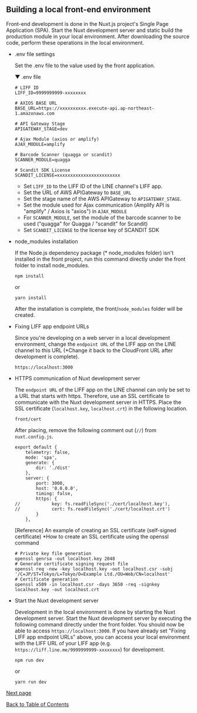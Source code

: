 ## Building a local front-end environment

Front-end development is done in the Nuxt.js project's Single Page Application (SPA). Start the Nuxt development server and static build the production module in your local environment. After downloading the source code, perform these operations in the local environment.

- .env file settings

    Set the .env file to the value used by the front application.

    ▼ .env file
    ```
    # LIFF ID
    LIFF_ID=9999999999-xxxxxxxx

    # AXIOS BASE URL
    BASE_URL=https://xxxxxxxxxx.execute-api.ap-northeast-1.amazonaws.com

    # API Gateway Stage
    APIGATEWAY_STAGE=dev

    # Ajax Module (axios or amplify)
    AJAX_MODULE=amplify

    # Barcode Scanner (quagga or scandit)
    SCANNER_MODULE=quagga

    # Scandit SDK License
    SCANDIT_LICENSE=xxxxxxxxxxxxxxxxxxxxxxxx
    ```

    - Set `LIFF_ID` to the LIFF ID of the LINE channel's LIFF app.
    - Set the URL of AWS APIGateway to `BASE_URL`
    - Set the stage name of the AWS APIGateway to `APIGATEWAY_STAGE`.
    - Set the module used for Ajax communication (Amplify API is "amplify" / Axios is "axios") in `AJAX_MODULE`
    - For `SCANNER_MODULE`, set the module of the barcode scanner to be used ("quagga" for Quagga / "scandit" for Scandit)
    - Set `SCANDIT_LICENSE` to the license key of SCANDIT SDK

- node_modules installation

    If the Node.js dependency package (* node_modules folder) isn't installed in the front project, run this command directly under the front folder to install node_modules.
    ```
    npm install
    ```
    or
    ```
    yarn install
    ```
    After the installation is complete, the front/`node_modules` folder will be created.

- Fixing LIFF app endpoint URLs

    Since you're developing on a web server in a local development environment, change the `endpoint URL` of the LIFF app on the LINE channel to this URL (*Change it back to the CloudFront URL after development is complete).
    ```
    https://localhost:3000
    ```

- HTTPS communication of Nuxt development server

    The `endpoint URL` of the LIFF app on the LINE channel can only be set to a URL that starts with https. Therefore, use an SSL certificate to communicate with the Nuxt development server in HTTPS. Place the SSL certificate (`localhost.key`, `localhost.crt`) in the following location.
    ```
    front/cert
    ```
    After placing, remove the following comment out (`//`) from `nuxt.config.js`.
    ```
    export default {
        telemetry: false,
        mode: 'spa',
        generate: {
            dir: './dist'
        },
        server: {
            port: 3000,
            host: '0.0.0.0',
            timing: false,
            https: {
    //            key: fs.readFileSync('./cert/localhost.key'),
    //            cert: fs.readFileSync('./cert/localhost.crt')
            }
        },
    ```
    [Reference]
    An example of creating an SSL certificate (self-signed certificate)
    *How to create an SSL certificate using the openssl command
    ```
    # Private key file generation
    openssl genrsa -out localhost.key 2048
    # Generate certificate signing request file
    openssl req -new -key localhost.key -out localhost.csr -subj '/C=JP/ST=Tokyo/L=Tokyo/O=Example Ltd./OU=Web/CN=localhost'
    # Certificate generation
    openssl x509 -in localhost.csr -days 3650 -req -signkey localhost.key -out localhost.crt
    ```

- Start the Nuxt development server

    Development in the local environment is done by starting the Nuxt development server. Start the Nuxt development server by executing the following command directly under the front folder. You should now be able to access `https://localhost:3000`. If you have already set "Fixing LIFF app endpoint URLs" above, you can access your local environment with the LIFF URL of your LIFF app (e.g. `https://liff.line.me/9999999999-xxxxxxxx`) for development.
    ```
    npm run dev
    ```
    or
    ```
    yarn run dev
    ```

[Next page](test-data-charge.md)

[Back to Table of Contents](README_en.md)

